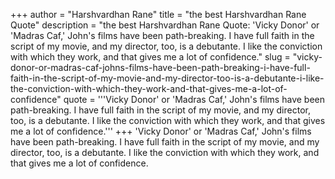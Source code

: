 +++
author = "Harshvardhan Rane"
title = "the best Harshvardhan Rane Quote"
description = "the best Harshvardhan Rane Quote: 'Vicky Donor' or 'Madras Caf,' John's films have been path-breaking. I have full faith in the script of my movie, and my director, too, is a debutante. I like the conviction with which they work, and that gives me a lot of confidence."
slug = "vicky-donor-or-madras-caf-johns-films-have-been-path-breaking-i-have-full-faith-in-the-script-of-my-movie-and-my-director-too-is-a-debutante-i-like-the-conviction-with-which-they-work-and-that-gives-me-a-lot-of-confidence"
quote = '''Vicky Donor' or 'Madras Caf,' John's films have been path-breaking. I have full faith in the script of my movie, and my director, too, is a debutante. I like the conviction with which they work, and that gives me a lot of confidence.'''
+++
'Vicky Donor' or 'Madras Caf,' John's films have been path-breaking. I have full faith in the script of my movie, and my director, too, is a debutante. I like the conviction with which they work, and that gives me a lot of confidence.
